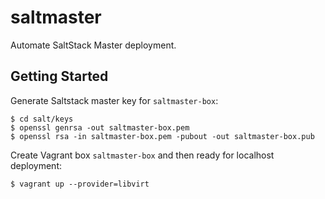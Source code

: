 # saltmaster

Automate SaltStack Master deployment.


## Getting Started

Generate Saltstack master key for `saltmaster-box`:
```
$ cd salt/keys
$ openssl genrsa -out saltmaster-box.pem
$ openssl rsa -in saltmaster-box.pem -pubout -out saltmaster-box.pub
```

Create Vagrant box `saltmaster-box` and then ready for localhost deployment:
```
$ vagrant up --provider=libvirt
```
